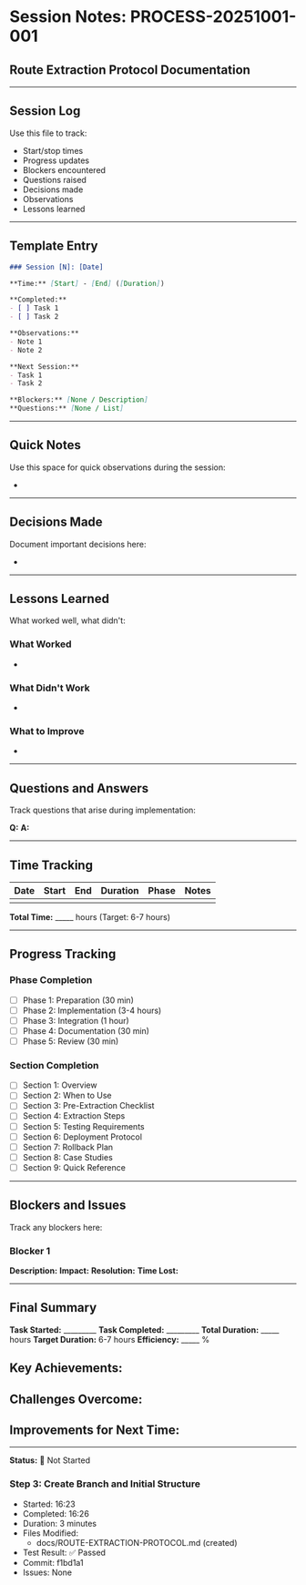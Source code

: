 # Session Notes: PROCESS-20251001-001
## Route Extraction Protocol Documentation

---

## Session Log

Use this file to track:
- Start/stop times
- Progress updates
- Blockers encountered
- Questions raised
- Decisions made
- Observations
- Lessons learned

---

## Template Entry

```markdown
### Session [N]: [Date]

**Time:** [Start] - [End] ([Duration])

**Completed:**
- [ ] Task 1
- [ ] Task 2

**Observations:**
- Note 1
- Note 2

**Next Session:**
- Task 1
- Task 2

**Blockers:** [None / Description]
**Questions:** [None / List]
```

---

## Quick Notes

Use this space for quick observations during the session:

-

---

## Decisions Made

Document important decisions here:

-

---

## Lessons Learned

What worked well, what didn't:

### What Worked
-

### What Didn't Work
-

### What to Improve
-

---

## Questions and Answers

Track questions that arise during implementation:

**Q:**
**A:**

---

## Time Tracking

| Date | Start | End | Duration | Phase | Notes |
|------|-------|-----|----------|-------|-------|
|      |       |     |          |       |       |

**Total Time:** _____ hours (Target: 6-7 hours)

---

## Progress Tracking

### Phase Completion

- [ ] Phase 1: Preparation (30 min)
- [ ] Phase 2: Implementation (3-4 hours)
- [ ] Phase 3: Integration (1 hour)
- [ ] Phase 4: Documentation (30 min)
- [ ] Phase 5: Review (30 min)

### Section Completion

- [ ] Section 1: Overview
- [ ] Section 2: When to Use
- [ ] Section 3: Pre-Extraction Checklist
- [ ] Section 4: Extraction Steps
- [ ] Section 5: Testing Requirements
- [ ] Section 6: Deployment Protocol
- [ ] Section 7: Rollback Plan
- [ ] Section 8: Case Studies
- [ ] Section 9: Quick Reference

---

## Blockers and Issues

Track any blockers here:

### Blocker 1
**Description:**
**Impact:**
**Resolution:**
**Time Lost:**

---

## Final Summary

**Task Started:** _________
**Task Completed:** _________
**Total Duration:** _____ hours
**Target Duration:** 6-7 hours
**Efficiency:** _____ %

**Key Achievements:**
-

**Challenges Overcome:**
-

**Improvements for Next Time:**
-

---

**Status:** 🔲 Not Started

### Step 3: Create Branch and Initial Structure
- Started: 16:23
- Completed: 16:26
- Duration: 3 minutes
- Files Modified:
  * docs/ROUTE-EXTRACTION-PROTOCOL.md (created)
- Test Result: ✅ Passed
- Commit: f1bd1a1
- Issues: None
